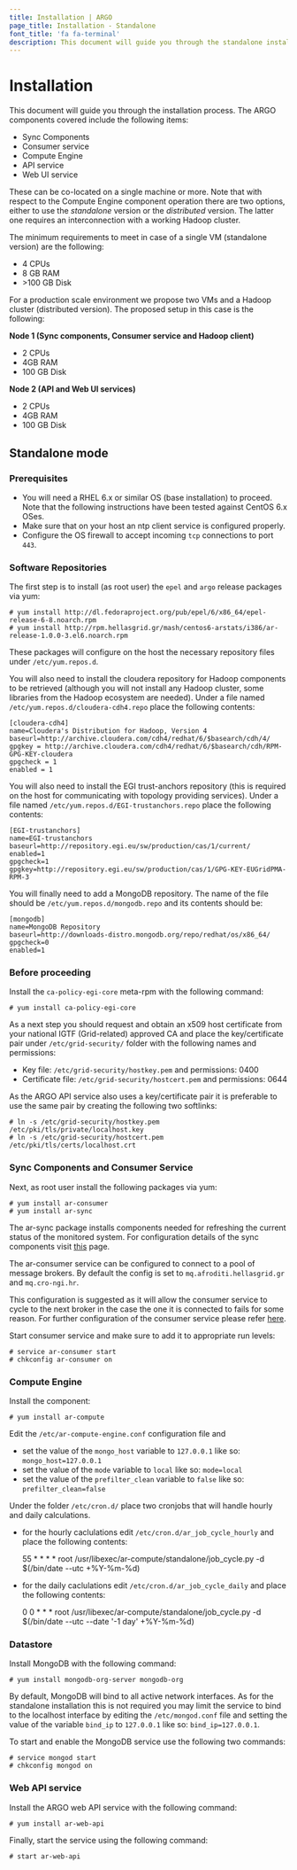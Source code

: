 ```yaml
---
title: Installation | ARGO
page_title: Installation - Standalone
font_title: 'fa fa-terminal'
description: This document will guide you through the standalone installation process.      
---
```


# Installation

This document will guide you through the installation process. The ARGO components covered include the following items:

- Sync Components
- Consumer service
- Compute Engine
- API service
- Web UI service

These can be co-located on a single machine or more. Note that with respect to the Compute Engine component operation there are two options, either to use the *standalone* version or the *distributed* version. The latter one requires an interconnection with a working Hadoop cluster. 

The minimum requirements to meet in case of a single VM (standalone version) are the following:

- 4 CPUs
- 8 GB RAM
- \>100 GB Disk

For a production scale environment we propose two VMs and a Hadoop cluster (distributed version). The proposed setup in this case is the following:

<strong>Node 1 (Sync components, Consumer service and Hadoop client)</strong>

 - 2 CPUs
 - 4GB RAM
 - 100 GB Disk

<strong>Node 2 (API and Web UI services)</strong>

 - 2 CPUs
 - 4GB RAM
 - 100 GB Disk


## Standalone mode

### Prerequisites

- You will need a RHEL 6.x or similar OS (base installation) to proceed. Note that the following instructions have been tested against CentOS 6.x OSes. 
- Make sure that on your host an ntp client service is configured properly. 
- Configure the OS firewall to accept incoming `tcp` connections to port `443`.



### Software Repositories

The first step is to install (as root user) the `epel` and `argo` release packages via yum:

    # yum install http://dl.fedoraproject.org/pub/epel/6/x86_64/epel-release-6-8.noarch.rpm
    # yum install http://rpm.hellasgrid.gr/mash/centos6-arstats/i386/ar-release-1.0.0-3.el6.noarch.rpm

These packages will configure on the host the necessary repository files under `/etc/yum.repos.d`.

You will also need to install the cloudera repository for Hadoop components to be retrieved (although you will not install any Hadoop cluster, some libraries from the Hadoop ecosystem are needed). Under a file named `/etc/yum.repos.d/cloudera-cdh4.repo` place the following contents:

    [cloudera-cdh4]
    name=Cloudera's Distribution for Hadoop, Version 4
    baseurl=http://archive.cloudera.com/cdh4/redhat/6/$basearch/cdh/4/
    gpgkey = http://archive.cloudera.com/cdh4/redhat/6/$basearch/cdh/RPM-GPG-KEY-cloudera
    gpgcheck = 1
    enabled = 1

You will also need to install the EGI trust-anchors repository (this is required on the host for communicating with topology providing services). Under a file named `/etc/yum.repos.d/EGI-trustanchors.repo` place the following contents:

    [EGI-trustanchors]
    name=EGI-trustanchors
    baseurl=http://repository.egi.eu/sw/production/cas/1/current/
    enabled=1
    gpgcheck=1
    gpgkey=http://repository.egi.eu/sw/production/cas/1/GPG-KEY-EUGridPMA-RPM-3

You will finally need to add a MongoDB repository. The name of the file should be `/etc/yum.repos.d/mongodb.repo` and its contents should be:

    [mongodb]
    name=MongoDB Repository
    baseurl=http://downloads-distro.mongodb.org/repo/redhat/os/x86_64/
    gpgcheck=0
    enabled=1

### Before proceeding

Install the `ca-policy-egi-core` meta-rpm with the following command:

    # yum install ca-policy-egi-core

As a next step you should request and obtain an x509 host certificate from your national IGTF (Grid-related) approved CA and place the key/certificate pair under `/etc/grid-security/` folder with the following names and permissions:

* Key file: `/etc/grid-security/hostkey.pem` and permissions: 0400
* Certificate file: `/etc/grid-security/hostcert.pem` and permissions: 0644

As the ARGO API service also uses a key/certificate pair it is preferable to use the same pair by creating the following two softlinks:

    # ln -s /etc/grid-security/hostkey.pem /etc/pki/tls/private/localhost.key
    # ln -s /etc/grid-security/hostcert.pem /etc/pki/tls/certs/localhost.crt

### Sync Components and Consumer Service

Next, as root user install the following packages via yum:

    # yum install ar-consumer
    # yum install ar-sync

The ar-sync package installs components needed for refreshing the current status of the monitored system. For configuration details of the sync components visit [this][l1] page. 

[l1]: /guides/sync/

The ar-consumer service can be configured to connect to a pool of message brokers. By default the config is set to `mq.afroditi.hellasgrid.gr` and `mq.cro-ngi.hr`. 

This configuration is suggested as it will allow the consumer service to cycle to the next broker in the case the one it is connected to fails for some reason. For further configuration of the consumer service please refer [here][l2]. 

[l2]: /guides/consumer/

Start consumer service and make sure to add it to appropriate run levels:

    # service ar-consumer start
    # chkconfig ar-consumer on

### Compute Engine

Install the component:

    # yum install ar-compute

Edit the `/etc/ar-compute-engine.conf` configuration file and 

- set the value of the `mongo_host` variable to `127.0.0.1` like so: `mongo_host=127.0.0.1`
- set the value of the `mode` variable to `local` like so: `mode=local`
- set the value of the `prefilter_clean` variable to `false` like so: `prefilter_clean=false`

Under the folder `/etc/cron.d/` place two cronjobs that will handle hourly and daily calculations. 

- for the hourly caclulations edit `/etc/cron.d/ar_job_cycle_hourly` and place the following contents:

    55 * * * * root /usr/libexec/ar-compute/standalone/job_cycle.py -d $(/bin/date --utc  +\%Y-\%m-\%d)

- for the daily caclulations edit `/etc/cron.d/ar_job_cycle_daily` and place the following contents:

    0 0 * * * root /usr/libexec/ar-compute/standalone/job_cycle.py -d $(/bin/date --utc --date '-1 day' +\%Y-\%m-\%d)



### Datastore

Install MongoDB with the following command:

    # yum install mongodb-org-server mongodb-org

By default, MongoDB will bind to all active network interfaces. As for the standalone installation this is not required you may limit the service to bind to the localhost interface by editing the `/etc/mongod.conf` file and setting the value of the variable `bind_ip` to `127.0.0.1` like so: `bind_ip=127.0.0.1`.

To start and enable the MongoDB service use the following two commands:

    # service mongod start
    # chkconfig mongod on


### Web API service

Install the ARGO web API service with the following command:

    # yum install ar-web-api

Finally, start the service using the following command:

    # start ar-web-api


